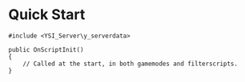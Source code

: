 # Quick Start

```pawn
#include <YSI_Server\y_serverdata>

public OnScriptInit()
{
	// Called at the start, in both gamemodes and filterscripts.
}
```

